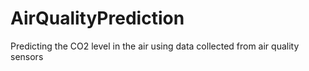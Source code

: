 # AirQualityPrediction
 Predicting the CO2 level in the air using data collected from air quality sensors 
